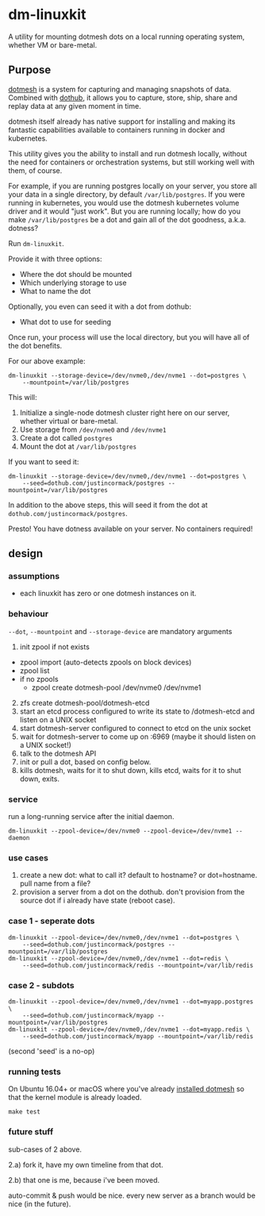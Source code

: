 # dm-linuxkit
A utility for mounting dotmesh dots on a local running operating system, whether VM or bare-metal.

## Purpose
[dotmesh](https://dotmesh.com) is a system for capturing and managing snapshots of data. Combined with [dothub](https://dothub.com), it allows you to capture, store, ship, share and replay data at any given moment in time.

dotmesh itself already has native support for installing and making its fantastic capabilities available to containers running in docker and kubernetes.

This utility gives you the ability to install and run dotmesh locally, without the need for containers or orchestration systems, but still working well with them, of course.

For example, if you are running postgres locally on your server, you store all your data in a single directory, by default `/var/lib/postgres`. If you were running in kubernetes, you would use the dotmesh kubernetes volume driver and it would "just work". But you are running locally; how do you make `/var/lib/postgres` be a dot and gain all of the dot goodness, a.k.a. dotness?

Run `dm-linuxkit`.

Provide it with three options:

* Where the dot should be mounted
* Which underlying storage to use
* What to name the dot

Optionally, you even can seed it with a dot from dothub:

* What dot to use for seeding

Once run, your process will use the local directory, but you will have all of the dot benefits. 

For our above example:

```
dm-linuxkit --storage-device=/dev/nvme0,/dev/nvme1 --dot=postgres \
    --mountpoint=/var/lib/postgres
```

This will:

1. Initialize a single-node dotmesh cluster right here on our server, whether virtual or bare-metal.
2. Use storage from `/dev/nvme0` and `/dev/nvme1`
3. Create a dot called `postgres`
4. Mount the dot at `/var/lib/postgres`

If you want to seed it:


```
dm-linuxkit --storage-device=/dev/nvme0,/dev/nvme1 --dot=postgres \
    --seed=dothub.com/justincormack/postgres --mountpoint=/var/lib/postgres
```

In addition to the above steps, this will seed it from the dot at `dothub.com/justincormack/postgres`.

Presto! You have dotness available on your server. No containers required!


## design

### assumptions

* each linuxkit has zero or one dotmesh instances on it.

### behaviour

`--dot`, `--mountpoint` and `--storage-device` are mandatory arguments

1. init zpool if not exists

  - zpool import (auto-detects zpools on block devices)
  - zpool list
  - if no zpools
    - zpool create dotmesh-pool /dev/nvme0 /dev/nvme1

2. zfs create dotmesh-pool/dotmesh-etcd
3. start an etcd process configured to write its state to /dotmesh-etcd and listen on a UNIX socket
4. start dotmesh-server configured to connect to etcd on the unix socket
5. wait for dotmesh-server to come up on :6969 (maybe it should listen on a UNIX socket!)
6. talk to the dotmesh API
7. init or pull a dot, based on config below.
8. kills dotmesh, waits for it to shut down, kills etcd, waits for it to shut down, exits.

### service

run a long-running service after the initial daemon.

```
dm-linuxkit --zpool-device=/dev/nvme0 --zpool-device=/dev/nvme1 --daemon
```

### use cases

1. create a new dot: what to call it? default to hostname? or dot=hostname. pull name from a file?
2. provision a server from a dot on the dothub. don't provision from the source dot if i already have state (reboot case).

### case 1 - seperate dots

```
dm-linuxkit --zpool-device=/dev/nvme0,/dev/nvme1 --dot=postgres \
    --seed=dothub.com/justincormack/postgres --mountpoint=/var/lib/postgres
dm-linuxkit --zpool-device=/dev/nvme0,/dev/nvme1 --dot=redis \
    --seed=dothub.com/justincormack/redis --mountpoint=/var/lib/redis
```

### case 2 - subdots
```
dm-linuxkit --zpool-device=/dev/nvme0,/dev/nvme1 --dot=myapp.postgres \
    --seed=dothub.com/justincormack/myapp --mountpoint=/var/lib/postgres
dm-linuxkit --zpool-device=/dev/nvme0,/dev/nvme1 --dot=myapp.redis \
    --seed=dothub.com/justincormack/myapp --mountpoint=/var/lib/redis
```

(second 'seed' is a no-op)

### running tests

On Ubuntu 16.04+ or macOS where you've already [installed dotmesh](https://docs.dotmesh.com/install-setup/docker/) so that the kernel module is already loaded.

```
make test
```

### future stuff

sub-cases of 2 above.

2.a) fork it, have my own timeline from that dot.

2.b) that one is me, because i've been moved.

auto-commit & push would be nice.
every new server as a branch would be nice (in the future).
